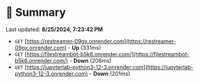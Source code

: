 # 📖 Summary
Last updated: **8/25/2024, 7:23:42 PM**

- `GET` [https://restreamer-09gx.onrender.com](https://restreamer-09gx.onrender.com) - **Up** (331ms)
- `GET` [https://filestreambot-b5k6.onrender.com/](https://filestreambot-b5k6.onrender.com/) - **Down** (208ms)
- `GET` [https://jupyterlab-python3-12-3.onrender.com](https://jupyterlab-python3-12-3.onrender.com) - **Down** (201ms)
